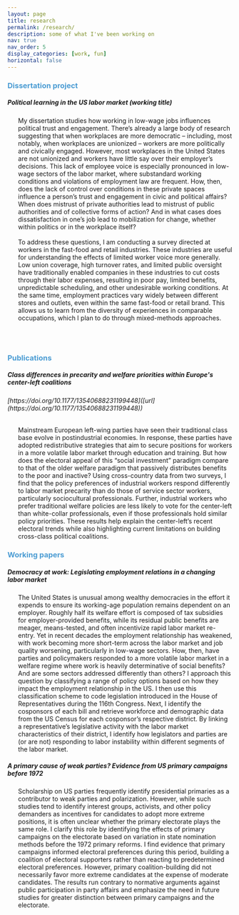 ```yaml
---
layout: page
title: research
permalink: /research/
description: some of what I've been working on
nav: true
nav_order: 5
display_categories: [work, fun]
horizontal: false
---
```


<h3 style="color: #4b9cd3;">Dissertation project</h3>
<!-- Dissertation project -->
<div class="card mt-3">
    <div class="p-3">
    <div class="row">
      <div class="col-sm-10">
        <h5 class="card-title">Political learning in the US labor market (working title)</h5>
      </div>
    </div>
    <ul class="card-text font-weight-light list-group list-group-flush">
      <div class="col-md-12">
    My dissertation studies how working in low-wage jobs influences political trust and engagement. There’s already a large body of research suggesting that when workplaces are more democratic – including, most notably, when workplaces are unionized – workers are more politically and civically engaged. However, most workplaces in the United States are not unionized and workers have little say over their employer’s decisions. This lack of employee voice is especially pronounced in low-wage sectors of the labor market, where substandard working conditions and violations of employment law are frequent. How, then, does the lack of control over conditions in these private spaces influence a person’s trust and engagement in civic and political affairs? When does mistrust of private authorities lead to mistrust of public authorities and of collective forms of action? And in what cases does dissatisfaction in one’s job lead to mobilization for change, whether within politics or in the workplace itself?
<br>
<br>
    To address these questions, I am conducting a survey directed at workers in the fast-food and retail industries. These industries are useful for understanding the effects of limited worker voice more generally. Low union coverage, high turnover rates, and limited public oversight have traditionally enabled companies in these industries to cut costs through their labor expenses, resulting in poor pay, limited benefits, unpredictable scheduling, and other undesirable working conditions. At the same time, employment practices vary widely between different stores and outlets, even within the same fast-food or retail brand. This allows us to learn from the diversity of experiences in comparable occupations, which I plan to do through mixed-methods approaches.
      </div>
    </ul>
</div>
</div>
<br>
<br>        
<h3 style="color: #4b9cd3;">Publications</h3>
<!-- Publications -->
<div class="card mt-3">
  <div class="p-3">
    <div class="row">
      <div class="col-sm-10">
        <h5 class="card-title">Class differences in precarity and welfare priorities within Europe's center-left coalitions</h5>
        <h6 class="card-subtitle font-italic">[https://doi.org/10.1177/13540688231199448]([url](https://doi.org/10.1177/13540688231199448))</h6>
      </div>
    </div>
    <ul class="card-text font-weight-light list-group list-group-flush">
      <div class="col-md-12">
        Mainstream European left-wing parties have seen their traditional class base evolve in postindustrial economies. In response, these parties have adopted redistributive strategies that aim to secure positions for workers in a more volatile labor market through education and training. But how does the electoral appeal of this “social investment” paradigm compare to that of the older welfare paradigm that passively distributes benefits to the poor and inactive? Using cross-country data from two surveys, I find that the policy preferences of industrial workers respond differently to labor market precarity than do those of service sector workers, particularly sociocultural professionals. Further, industrial workers who prefer traditional welfare policies are less likely to vote for the center-left than white-collar professionals, even if those professionals hold similar policy priorities. These results help explain the center-left’s recent electoral trends while also highlighting current limitations on building cross-class political coalitions.
      </div>
    </ul>
  </div>
</div>
<h3 style="color: #4b9cd3;">Working papers</h3>
<!-- Working papers -->
<div class="card mt-3">
  <div class="p-3">
    <div class="row">
      <div class="col-sm-10">
        <h5 class="card-title">Democracy at work: Legislating employment relations in a changing labor market</h5>
      </div>
    </div>
    <ul class="card-text font-weight-light list-group list-group-flush">
      <div class="col-md-12">
        The United States is unusual among wealthy democracies in the effort it expends to ensure its working-age population remains dependent on an employer. Roughly half its welfare effort is composed of tax subsidies for employer-provided benefits, while its residual public benefits are meager, means-tested, and often incentivize rapid labor market re-entry. Yet in recent decades the employment relationship has weakened, with work becoming more short-term across the labor market and job quality worsening, particularly in low-wage sectors. How, then, have parties and policymakers responded to a more volatile labor market in a welfare regime where work is heavily determinative of social benefits? And are some sectors addressed differently than others? I approach this question by classifying a range of policy options based on how they impact the employment relationship in the US. I then use this classification scheme to code legislation introduced in the House of Representatives during the 116th Congress. Next, I identify the cosponsors of each bill and retrieve workforce and demographic data from the US Census for each cosponsor’s respective district. By linking a representative’s legislative activity with the labor market characteristics of their district, I identify how legislators and parties are (or are not) responding to labor instability within different segments of the labor market.
      </div>
    </ul>
  </div>
</div>

<div class="card mt-3">
  <div class="p-3">
    <div class="row">
      <div class="col-sm-10">
        <h5 class="card-title">A primary cause of weak parties? Evidence from US primary campaigns before 1972</h5>
      </div>
    </div>
    <ul class="card-text font-weight-light list-group list-group-flush">
      <div class="col-md-12">
        Scholarship on US parties frequently identify presidential primaries as a contributor to weak parties and polarization. However, while such studies tend to identify interest groups, activists, and other policy demanders as incentives for candidates to adopt more extreme positions, it is often unclear whether the primary electorate plays the same role. I clarify this role by identifying the effects of primary campaigns on the electorate based on variation in state nomination methods before the 1972 primary reforms. I find evidence that primary campaigns informed electoral preferences during this period, building a coalition of electoral supporters rather than reacting to predetermined electoral preferences. However, primary coalition-building did not necessarily favor more extreme candidates at the expense of moderate candidates. The results run contrary to normative arguments against public participation in party affairs and emphasize the need in future studies for greater distinction between primary campaigns and the electorate.
      </div>
    </ul>
  </div>
</div>
